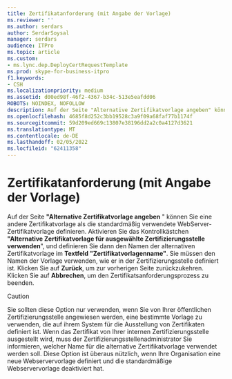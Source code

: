 ```yaml
---
title: Zertifikatanforderung (mit Angabe der Vorlage)
ms.reviewer: ''
ms.author: serdars
author: SerdarSoysal
manager: serdars
audience: ITPro
ms.topic: article
ms.custom:
- ms.lync.dep.DeployCertRequestTemplate
ms.prod: skype-for-business-itpro
f1.keywords:
- CSH
ms.localizationpriority: medium
ms.assetid: d00ed98f-46f2-4367-b34c-513e5eafdd06
ROBOTS: NOINDEX, NOFOLLOW
description: Auf der Seite "Alternative Zertifikatvorlage angeben" können Sie eine andere Zertifikatvorlage als die standardmäßig verwendete WebServer-Zertifikatvorlage definieren. Aktivieren Sie das Kontrollkästchen "Alternative Zertifikatvorlage für ausgewählte Zertifizierungsstelle verwenden", und definieren Sie dann den Namen der alternativen Zertifikatvorlage im Textfeld "Zertifikatvorlagenname". Sie müssen den Namen der Vorlage verwenden, wie er in der Zertifizierungsstelle definiert ist. Klicken Sie auf Zurück, um zur vorherigen Seite zurückzukehren. Klicken Sie auf Abbrechen, um den Zertifikatsanforderungsprozess zu beenden.
ms.openlocfilehash: 4685f8d252c3bb19528c3a9f09a68faf77b1174f
ms.sourcegitcommit: 59d209ed669c13807e38196dd2a2c0a4127d3621
ms.translationtype: MT
ms.contentlocale: de-DE
ms.lasthandoff: 02/05/2022
ms.locfileid: "62411358"
---
```

# <a name="certificate-request-specify-termplate"></a>Zertifikatanforderung (mit Angabe der Vorlage)
 
Auf der Seite **"Alternative Zertifikatvorlage angeben** " können Sie eine andere Zertifikatvorlage als die standardmäßig verwendete WebServer-Zertifikatvorlage definieren. Aktivieren Sie das Kontrollkästchen **"Alternative Zertifikatvorlage für ausgewählte Zertifizierungsstelle verwenden**", und definieren Sie dann den Namen der alternativen Zertifikatvorlage im **Textfeld "Zertifikatvorlagenname"**. Sie müssen den Namen der Vorlage verwenden, wie er in der Zertifizierungsstelle definiert ist. Klicken Sie auf **Zurück**, um zur vorherigen Seite zurückzukehren. Klicken Sie auf **Abbrechen**, um den Zertifikatsanforderungsprozess zu beenden.
  
> [!CAUTION]
> Sie sollten diese Option nur verwenden, wenn Sie von Ihrer öffentlichen Zertifizierungsstelle angewiesen werden, eine bestimmte Vorlage zu verwenden, die auf ihrem System für die Ausstellung von Zertifikaten definiert ist. Wenn das Zertifikat von Ihrer internen Zertifizierungsstelle ausgestellt wird, muss der Zertifizierungsstellenadministrator Sie informieren, welcher Name für die alternative Zertifikatvorlage verwendet werden soll. Diese Option ist überaus nützlich, wenn Ihre Organisation eine neue Webservervorlage definiert und die standardmäßige Webservervorlage deaktiviert hat. 
  

